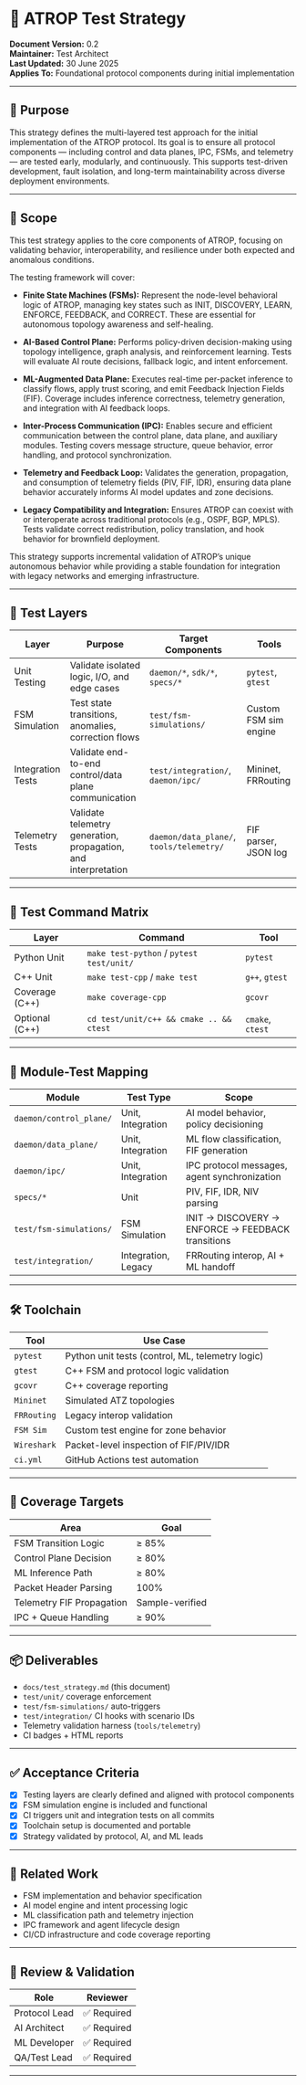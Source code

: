 # 🧪 ATROP Test Strategy

**Document Version:** 0.2  
**Maintainer:** Test Architect  
**Last Updated:** 30 June 2025  
**Applies To:** Foundational protocol components during initial implementation

---

## 🎯 Purpose

This strategy defines the multi-layered test approach for the initial implementation of the ATROP protocol. Its goal is to ensure all protocol components — including control and data planes, IPC, FSMs, and telemetry — are tested early, modularly, and continuously. This supports test-driven development, fault isolation, and long-term maintainability across diverse deployment environments.

---

## 🧱 Scope

This test strategy applies to the core components of ATROP, focusing on validating behavior, interoperability, and resilience under both expected and anomalous conditions.

The testing framework will cover:

- **Finite State Machines (FSMs):** Represent the node-level behavioral logic of ATROP, managing key states such as INIT, DISCOVERY, LEARN, ENFORCE, FEEDBACK, and CORRECT. These are essential for autonomous topology awareness and self-healing.

- **AI-Based Control Plane:** Performs policy-driven decision-making using topology intelligence, graph analysis, and reinforcement learning. Tests will evaluate AI route decisions, fallback logic, and intent enforcement.

- **ML-Augmented Data Plane:** Executes real-time per-packet inference to classify flows, apply trust scoring, and emit Feedback Injection Fields (FIF). Coverage includes inference correctness, telemetry generation, and integration with AI feedback loops.

- **Inter-Process Communication (IPC):** Enables secure and efficient communication between the control plane, data plane, and auxiliary modules. Testing covers message structure, queue behavior, error handling, and protocol synchronization.

- **Telemetry and Feedback Loop:** Validates the generation, propagation, and consumption of telemetry fields (PIV, FIF, IDR), ensuring data plane behavior accurately informs AI model updates and zone decisions.

- **Legacy Compatibility and Integration:** Ensures ATROP can coexist with or interoperate across traditional protocols (e.g., OSPF, BGP, MPLS). Tests validate correct redistribution, policy translation, and hook behavior for brownfield deployment.

This strategy supports incremental validation of ATROP’s unique autonomous behavior while providing a stable foundation for integration with legacy networks and emerging infrastructure.

---

## 🧪 Test Layers

| Layer            | Purpose                                                          | Target Components                          | Tools                 |
|------------------|------------------------------------------------------------------|--------------------------------------------|------------------------|
| Unit Testing      | Validate isolated logic, I/O, and edge cases                     | `daemon/*`, `sdk/*`, `specs/*`             | `pytest`, `gtest`      |
| FSM Simulation    | Test state transitions, anomalies, correction flows              | `test/fsm-simulations/`                    | Custom FSM sim engine  |
| Integration Tests | Validate end-to-end control/data plane communication             | `test/integration/`, `daemon/ipc/`         | Mininet, FRRouting     |
| Telemetry Tests   | Validate telemetry generation, propagation, and interpretation   | `daemon/data_plane/`, `tools/telemetry/`   | FIF parser, JSON log   |

---

## 📂 Test Command Matrix

| Layer             | Command                                | Tool         |
|------------------|-----------------------------------------|--------------|
| Python Unit      | `make test-python` / `pytest test/unit/`| `pytest`     |
| C++ Unit         | `make test-cpp` / `make test`           | `g++`, `gtest`|
| Coverage (C++)   | `make coverage-cpp`                     | `gcovr`      |
| Optional (C++)   | `cd test/unit/c++ && cmake .. && ctest` | `cmake`, `ctest`|

---

## 🧩 Module-Test Mapping

| Module                  | Test Type            | Scope                                                                 |
|-------------------------|----------------------|-----------------------------------------------------------------------|
| `daemon/control_plane/` | Unit, Integration    | AI model behavior, policy decisioning                                |
| `daemon/data_plane/`    | Unit, Integration    | ML flow classification, FIF generation                               |
| `daemon/ipc/`           | Unit, Integration    | IPC protocol messages, agent synchronization                         |
| `specs/*`               | Unit                 | PIV, FIF, IDR, NIV parsing                                            |
| `test/fsm-simulations/` | FSM Simulation       | INIT → DISCOVERY → ENFORCE → FEEDBACK transitions                    |
| `test/integration/`     | Integration, Legacy  | FRRouting interop, AI + ML handoff                                   |

---

## 🛠️ Toolchain

| Tool        | Use Case                                         |
|-------------|--------------------------------------------------|
| `pytest`    | Python unit tests (control, ML, telemetry logic) |
| `gtest`     | C++ FSM and protocol logic validation            |
| `gcovr`     | C++ coverage reporting                           |
| `Mininet`   | Simulated ATZ topologies                         |
| `FRRouting` | Legacy interop validation                        |
| `FSM Sim`   | Custom test engine for zone behavior             |
| `Wireshark` | Packet-level inspection of FIF/PIV/IDR           |
| `ci.yml`    | GitHub Actions test automation                   |

---

## 🎯 Coverage Targets

| Area                    | Goal     |
|-------------------------|----------|
| FSM Transition Logic    | ≥ 85%    |
| Control Plane Decision  | ≥ 80%    |
| ML Inference Path       | ≥ 80%    |
| Packet Header Parsing   | 100%     |
| Telemetry FIF Propagation | Sample-verified |
| IPC + Queue Handling    | ≥ 90%    |

---

## 📦 Deliverables

- `docs/test_strategy.md` (this document)
- `test/unit/` coverage enforcement
- `test/fsm-simulations/` auto-triggers
- `test/integration/` CI hooks with scenario IDs
- Telemetry validation harness (`tools/telemetry`)
- CI badges + HTML reports

---

## ✅ Acceptance Criteria

- [x] Testing layers are clearly defined and aligned with protocol components
- [x] FSM simulation engine is included and functional
- [x] CI triggers unit and integration tests on all commits
- [x] Toolchain setup is documented and portable
- [x] Strategy validated by protocol, AI, and ML leads

---

## 🔗 Related Work

- FSM implementation and behavior specification
- AI model engine and intent processing logic
- ML classification path and telemetry injection
- IPC framework and agent lifecycle design
- CI/CD infrastructure and code coverage reporting

---

## 👥 Review & Validation

| Role             | Reviewer      |
|------------------|---------------|
| Protocol Lead    | ✅ Required   |
| AI Architect     | ✅ Required   |
| ML Developer     | ✅ Required   |
| QA/Test Lead     | ✅ Required   |

---
